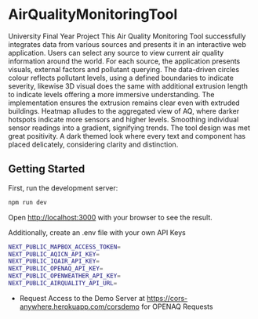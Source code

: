 # AirQualityMonitoringTool
University Final Year Project 
This Air Quality Monitoring Tool successfully integrates data from various sources and presents it in an interactive web application. Users can select any source to view current air quality information around the world. For each source, the application presents visuals, external factors and pollutant querying. The data-driven circles colour reflects pollutant levels, using a defined boundaries to indicate severity, likewise 3D visual does the same with additional extrusion length to indicate levels offering a more immersive understanding. The implementation ensures the extrusion remains clear even with extruded buildings. Heatmap alludes to the aggregated view of AQ, where darker hotspots indicate more sensors and higher levels. Smoothing individual sensor readings into a gradient, signifying trends. The tool design was met great positivity. A dark themed look where every text and component has placed delicately, considering clarity and distinction. 

## Getting Started

First, run the development server:

```bash
npm run dev
```

Open [http://localhost:3000](http://localhost:3000) with your browser to see the result.


Additionally, create an .env file with your own API Keys
```bash
NEXT_PUBLIC_MAPBOX_ACCESS_TOKEN=
NEXT_PUBLIC_AQICN_API_KEY=
NEXT_PUBLIC_IQAIR_API_KEY=
NEXT_PUBLIC_OPENAQ_API_KEY=
NEXT_PUBLIC_OPENWEATHER_API_KEY=
NEXT_PUBLIC_AIRQUALITY_API_URL=
```

- Request Access to the Demo Server at https://cors-anywhere.herokuapp.com/corsdemo for OPENAQ Requests
